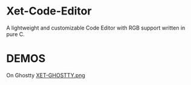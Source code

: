 # Xet-Code-Editor
A lightweight and customizable Code Editor with RGB support written in pure C.
# DEMOS
On Ghostty
[XET-GHOSTTY.png](https://github.com/Plasmakatana/Xet-Code-Editor/xet-ghostty.png)
